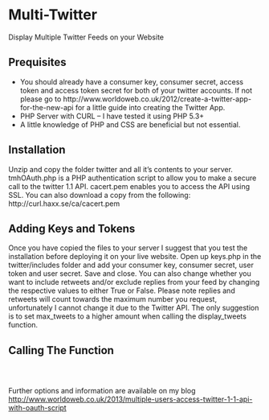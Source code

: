 Multi-Twitter
=============

Display Multiple Twitter Feeds on your Website

<h2>Prequisites</h2>
<ul>
<li>You should already have a consumer key, consumer secret, access token and access token secret for both of your twitter accounts. If not please go to http://www.worldoweb.co.uk/2012/create-a-twitter-app-for-the-new-api for a little guide into creating the Twitter App.</li>
    <li>PHP Server with CURL – I have tested it using PHP 5.3+</li>
    <li>A little knowledge of PHP and CSS are beneficial but not essential.</li>
    </ul>


<h2>Installation</h2>
Unzip and copy the folder twitter and all it’s contents to your server.
tmhOAuth.php is a PHP authentication script to allow you to make a secure call to the twitter 1.1 API.
cacert.pem enables you to access the API using SSL. You can also download a copy from the following: http://curl.haxx.se/ca/cacert.pem

<h2>Adding Keys and Tokens</h2>

Once you have copied the files to your server I suggest that you test the installation before deploying it on your live website. Open up keys.php in the twitter/includes folder and add your consumer key, consumer secret, user token and user secret. Save and close. You can also change whether you want to include retweets and/or exclude replies from your feed by changing the respective values to either True or False. Please note replies and retweets will count towards the maximum number you request, unfortunately I cannot change it due to the Twitter API. The only suggestion is to set max_tweets to a higher amount when calling the display_tweets function. 

<h2>Calling The Function</h2>
<code>
<?php include 'twitter/display-tweets.php';//Include the display-tweets file- Ensure that you have the correct path
      display_tweets('user1', 'user2','default', 10, 20);//Function to display your tweets?>
</code>

Further options and information are available on my blog
http://www.worldoweb.co.uk/2013/multiple-users-access-twitter-1-1-api-with-oauth-script

